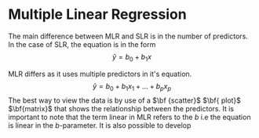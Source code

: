 # Multiple Linear Regression
The main difference between MLR and SLR is in the number of predictors. In the case of SLR, the equation is in the form
$$\hat{y} = b_0 + b_1x $$


MLR differs as it uses multiple predictors in it's equation.
$$\hat{y} = b_0 + b_1x_1 + \dots + b_px_p$$
The best way to view the data is by use of a $\bf {scatter}$ $\bf{ plot}$ $\bf{matrix}$ that shows the relationship between the predictors.
It is important to note that the term linear in MLR refers to the $b$ i.e the equation is linear in the $b$-parameter.
It is also possible to develop 
<!--stackedit_data:
eyJoaXN0b3J5IjpbLTE4NDQ1NjYxMzMsNDg0MjI0MDEwLDg5Mj
E4ODYwMywyMDUzMDY0ODMyLC00MTMwMDY0LC0xODE1MTUwNjks
NTcwNTI1NzM0LC05NjE4OTc4M119
-->